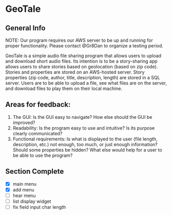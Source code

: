 # GeoTale

## General Info
NOTE: Our program requires our AWS server to be up and running for proper functionality. Please contact @Gr8Dan to organize
a testing period.

GeoTale is a simple audio file sharing program that allows users to upload and download short audio files. Its intention
is to be a story-sharing app allows users to share stories based on geolocation (based on zip code). Stories and
properties are stored on an AWS-hosted server. Story properties (zip code, author, title, description, length) are 
stored in a SQL server. Users are to be able to upload a file, see what files are on the server, and download files to play them
on their local machine.

## Areas for feedback:

1. The GUI: Is the GUI easy to navigate? How else should the GUI be improved?
2. Readability: Is the program easy to use and intuitive? Is its purpose clearly communicated?
3. Functional requirements: Is what is displayed to the user (file length, description, etc.) not enough, too much, or
   just enough information? Should some properties be hidden? What else would help for a user to be able to use
   the program?
   
## Section Complete
- [x] main menu
- [x] add menu
- [ ] hear menu
- [ ] list display widget
- [ ] fix  field input char length